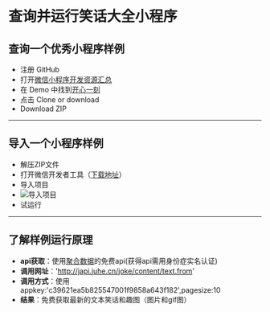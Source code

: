 # 查询并运行笑话大全小程序
## 查询一个优秀小程序样例
* 注册 GitHub 
* 打开[微信小程序开发资源汇总](https://github.com/justjavac/awesome-wechat-weapp)
* 在 Demo 中找到[开心一刻](https://github.com/zhijieeeeee/wechat-app-joke)
* 点击 Clone or download 
* Download ZIP

----------
## 导入一个小程序样例
* 解压ZIP文件
* 打开微信开发者工具（[下载地址](https://developers.weixin.qq.com/miniprogram/dev/devtools/download.html)）
* 导入项目
* ![导入项目](http://a2.qpic.cn/psb?/V13Yzozk2MgzSr/8KjB7kmW3.HRvic2MElQZU.URsh*JViDhT9wrV9jV5w!/m/dDEBAAAAAAAAnull&bo=5gSTAwAAAAACB1E!&rf=photolist&t=5)
* 试运行


----------
## 了解样例运行原理
* **api获取**：使用[聚合数据](https://www.juhe.cn/)的免费api(获得api需用身份症实名认证)
* **调用网址**：'http://japi.juhe.cn/joke/content/text.from'
* **调用方式**：使用appkey:'c39621ea5b825547001f9858a643f182',pagesize:10
* **结果**：免费获取最新的文本笑话和趣图（图片和gif图）
